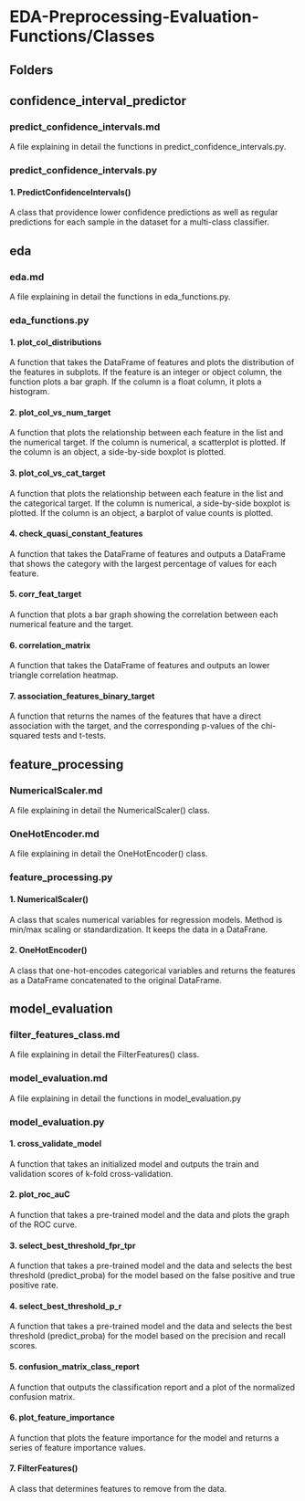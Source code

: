# EDA-Preprocessing-Evaluation-Functions/Classes


## Folders

## confidence_interval_predictor
### predict_confidence_intervals.md
A file explaining in detail the functions in predict_confidence_intervals.py.
### predict_confidence_intervals.py
#### 1. PredictConfidenceIntervals()
A class that providence lower confidence predictions as well as regular predictions for each sample in the dataset for a multi-class classifier.

## eda
### eda.md
A file explaining in detail the functions in eda_functions.py.
### eda_functions.py
#### 1. plot_col_distributions
A function that takes the DataFrame of features and plots the distribution of the features in subplots. 
If the feature is an integer or object column, the function plots a bar graph. If the column is a float column, it plots a histogram.

#### 2. plot_col_vs_num_target
A function that plots the relationship between each feature in the list and the numerical target. 
If the column is numerical, a scatterplot is plotted. If the column is an object, a side-by-side boxplot is plotted.

#### 3. plot_col_vs_cat_target
A function that plots the relationship between each feature in the list and the categorical target. 
If the column is numerical, a side-by-side boxplot is plotted. If the column is an object, a barplot of value counts is plotted.

#### 4. check_quasi_constant_features
A function that takes the DataFrame of features and outputs a DataFrame that shows the category with the largest percentage of values for each feature.

#### 5. corr_feat_target
A function that plots a bar graph showing the correlation between each numerical feature and the target.

#### 6. correlation_matrix
A function that takes the DataFrame of features and outputs an lower triangle correlation heatmap.

#### 7. association_features_binary_target
A function that returns the names of the features that have a direct association with the target, and the corresponding p-values of the chi-squared tests and t-tests.

## feature_processing
### NumericalScaler.md
A file explaining in detail the NumericalScaler() class.
### OneHotEncoder.md
A file explaining in detail the OneHotEncoder() class.
### feature_processing.py
#### 1. NumericalScaler()
A class that scales numerical variables for regression models. Method is min/max scaling or standardization. It keeps the data in a DataFrane.
#### 2. OneHotEncoder()
A class that one-hot-encodes categorical variables and returns the features as a DataFrame concatenated to the original DataFrame.

## model_evaluation
### filter_features_class.md
A file explaining in detail the FilterFeatures() class.
### model_evaluation.md 
A file explaining in detail the functions in model_evaluation.py
### model_evaluation.py 
#### 1. cross_validate_model
A function that takes an initialized model and outputs the train and validation scores of k-fold cross-validation.
#### 2. plot_roc_auC
A function that takes a pre-trained model and the data and plots the graph of the ROC curve.
#### 3. select_best_threshold_fpr_tpr
A function that takes a pre-trained model and the data and selects the best threshold (predict_proba) for the model based on the false positive and true positive rate.
#### 4. select_best_threshold_p_r
A function that takes a pre-trained model and the data and selects the best threshold (predict_proba) for the model based on the precision and recall scores.
#### 5. confusion_matrix_class_report
A function that outputs the classification report and a plot of the normalized confusion matrix.
#### 6. plot_feature_importance
A function that plots the feature importance for the model and returns a series of feature importance values.
#### 7. FilterFeatures()
A class that determines features to remove from the data.



